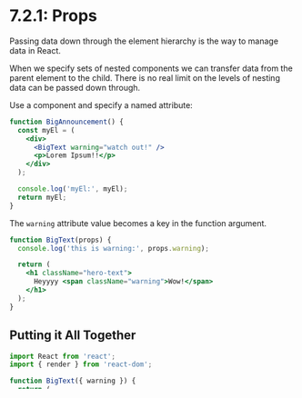 # 7.2.1: Props

Passing data down through the element hierarchy is the way to manage data in React.

When we specify sets of nested components we can transfer data from the parent element to the child. There is no real limit on the levels of nesting data can be passed down through.

Use a component and specify a named attribute:

```jsx
function BigAnnouncement() {
  const myEl = (
    <div>
      <BigText warning="watch out!" />
      <p>Lorem Ipsum!!</p>
    </div>
  );

  console.log('myEl:', myEl);
  return myEl;
}
```

The `warning` attribute value becomes a key in the function argument.

```jsx
function BigText(props) {
  console.log('this is warning:', props.warning);

  return (
    <h1 className="hero-text">
      Heyyyy <span className="warning">Wow!</span>
    </h1>
  );
}
```

## Putting it All Together

```jsx
import React from 'react';
import { render } from 'react-dom';

function BigText({ warning }) {
  return (
    <h1 className="hero-text">
      Heyyyy <span className="warning">{warning}</span>
    </h1>
  );
}

function BigAnnouncement() {
  const myEl = (
    <div>
      <BigText warning="watch out!" />
      <p>Lorem Ipsum!!</p>
    </div>
  );

  console.log('myEl:', myEl);
  return myEl;
}

// create an element that React will render stuff into
const rootElement = document.createElement('div');

// put that element onto the page
document.body.appendChild(rootElement);

// have react render the JSX element into the root element.
render(<BigAnnouncement />, rootElement);
```
